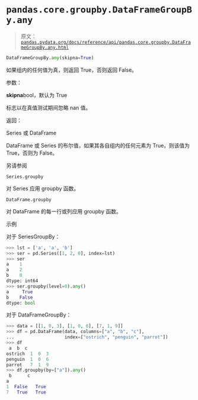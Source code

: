 # `pandas.core.groupby.DataFrameGroupBy.any`

> 原文：[`pandas.pydata.org/docs/reference/api/pandas.core.groupby.DataFrameGroupBy.any.html`](https://pandas.pydata.org/docs/reference/api/pandas.core.groupby.DataFrameGroupBy.any.html)

```py
DataFrameGroupBy.any(skipna=True)
```

如果组内的任何值为真，则返回 True，否则返回 False。

参数：

**skipna**bool，默认为 True

标志以在真值测试期间忽略 nan 值。

返回：

Series 或 DataFrame

DataFrame 或 Series 的布尔值，如果其各自组内的任何元素为 True，则该值为 True，否则为 False。

另请参阅

`Series.groupby`

对 Series 应用 groupby 函数。

`DataFrame.groupby`

对 DataFrame 的每一行或列应用 groupby 函数。

示例

对于 SeriesGroupBy：

```py
>>> lst = ['a', 'a', 'b']
>>> ser = pd.Series([1, 2, 0], index=lst)
>>> ser
a    1
a    2
b    0
dtype: int64
>>> ser.groupby(level=0).any()
a     True
b    False
dtype: bool 
```

对于 DataFrameGroupBy：

```py
>>> data = [[1, 0, 3], [1, 0, 6], [7, 1, 9]]
>>> df = pd.DataFrame(data, columns=["a", "b", "c"],
...                   index=["ostrich", "penguin", "parrot"])
>>> df
 a  b  c
ostrich  1  0  3
penguin  1  0  6
parrot   7  1  9
>>> df.groupby(by=["a"]).any()
 b      c
a
1  False   True
7   True   True 
```

